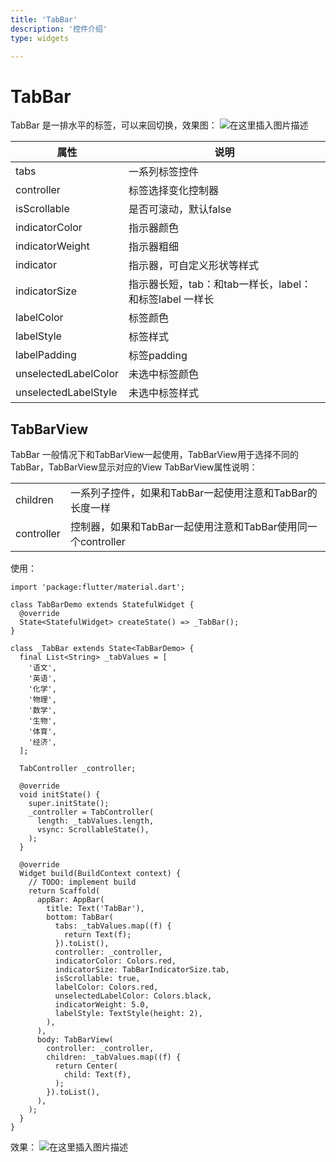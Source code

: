 ```yaml
---
title: 'TabBar'
description: '控件介绍'
type: widgets

---
```


# TabBar

TabBar 是一排水平的标签，可以来回切换，效果图：
![在这里插入图片描述](https://img-blog.csdnimg.cn/20181217114418189.png)

|属性|说明  |
|--|--|
| tabs | 一系列标签控件 |
|controller  | 标签选择变化控制器 |
| isScrollable | 是否可滚动，默认false |
| indicatorColor | 指示器颜色 |
|indicatorWeight  | 指示器粗细 |
| indicator |  指示器，可自定义形状等样式|
| indicatorSize | 指示器长短，tab：和tab一样长，label：和标签label 一样长|
| labelColor |标签颜色  |
| labelStyle |  标签样式|
| labelPadding | 标签padding |
| unselectedLabelColor | 未选中标签颜色 |
| unselectedLabelStyle | 未选中标签样式 |

## TabBarView

TabBar 一般情况下和TabBarView一起使用，TabBarView用于选择不同的TabBar，TabBarView显示对应的View
TabBarView属性说明：

|  |  |
|--|--|
| children | 一系列子控件，如果和TabBar一起使用注意和TabBar的长度一样 |
| controller | 控制器，如果和TabBar一起使用注意和TabBar使用同一个controller |

使用：

```
import 'package:flutter/material.dart';

class TabBarDemo extends StatefulWidget {
  @override
  State<StatefulWidget> createState() => _TabBar();
}

class _TabBar extends State<TabBarDemo> {
  final List<String> _tabValues = [
    '语文',
    '英语',
    '化学',
    '物理',
    '数学',
    '生物',
    '体育',
    '经济',
  ];

  TabController _controller;

  @override
  void initState() {
    super.initState();
    _controller = TabController(
      length: _tabValues.length,
      vsync: ScrollableState(),
    );
  }

  @override
  Widget build(BuildContext context) {
    // TODO: implement build
    return Scaffold(
      appBar: AppBar(
        title: Text('TabBar'),
        bottom: TabBar(
          tabs: _tabValues.map((f) {
            return Text(f);
          }).toList(),
          controller: _controller,
          indicatorColor: Colors.red,
          indicatorSize: TabBarIndicatorSize.tab,
          isScrollable: true,
          labelColor: Colors.red,
          unselectedLabelColor: Colors.black,
          indicatorWeight: 5.0,
          labelStyle: TextStyle(height: 2),
        ),
      ),
      body: TabBarView(
        controller: _controller,
        children: _tabValues.map((f) {
          return Center(
            child: Text(f),
          );
        }).toList(),
      ),
    );
  }
}

```
效果：
![在这里插入图片描述](https://img-blog.csdnimg.cn/20181217115402937.png?x-oss-process=image/watermark,type_ZmFuZ3poZW5naGVpdGk,shadow_10,text_aHR0cHM6Ly9ibG9nLmNzZG4ubmV0L21lbmdrczE5ODc=,size_16,color_FFFFFF,t_70)










